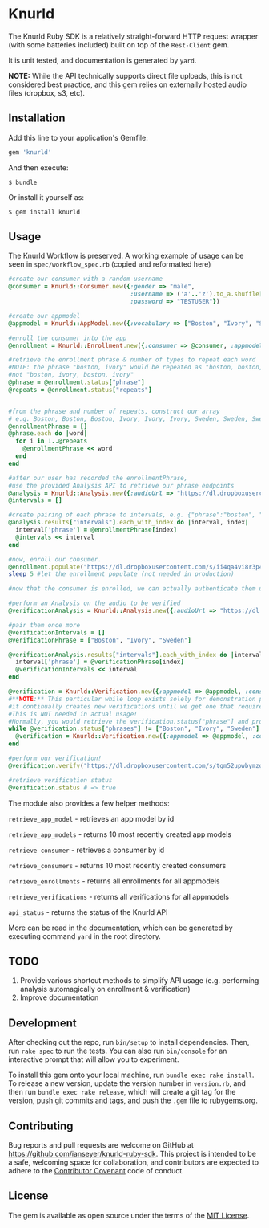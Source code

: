 # Knurld

The Knurld Ruby SDK is a relatively straight-forward HTTP request wrapper (with some batteries included) built on top of the `Rest-Client` gem.

It is unit tested, and documentation is generated by `yard`.

**NOTE:** While the API technically supports direct file uploads, this is not considered best practice, and this gem relies on externally hosted audio files (dropbox, s3, etc).
## Installation

Add this line to your application's Gemfile:

```ruby
gem 'knurld'
```

And then execute:

    $ bundle

Or install it yourself as:

    $ gem install knurld

## Usage

The Knurld Workflow is preserved. A working example of usage can be seen in `spec/workflow_spec.rb` (copied and reformatted here)

```ruby
#create our consumer with a random username
@consumer = Knurld::Consumer.new({:gender => "male",
                                  :username => ('a'..'z').to_a.shuffle[0,8].join,
                                  :password => "TESTUSER"})

#create our appmodel
@appmodel = Knurld::AppModel.new({:vocabulary => ["Boston", "Ivory", "Sweden"]})

#enroll the consumer into the app
@enrollment = Knurld::Enrollment.new({:consumer => @consumer, :appmodel => @appmodel})

#retrieve the enrollment phrase & number of types to repeat each word
#NOTE: the phrase "boston, ivory" would be repeated as "boston, boston, ivory, ivory"
#not "boston, ivory, boston, ivory"
@phrase = @enrollment.status["phrase"]
@repeats = @enrollment.status["repeats"]


#from the phrase and number of repeats, construct our array
# e.g. Boston, Boston, Boston, Ivory, Ivory, Ivory, Sweden, Sweden, Sweden
@enrollmentPhrase = []
@phrase.each do |word|
  for i in 1..@repeats
    @enrollmentPhrase << word
  end
end

#after our user has recorded the enrollmentPhrase,
#use the provided Analysis API to retrieve our phrase endpoints
@analysis = Knurld::Analysis.new({:audioUrl => "https://dl.dropboxusercontent.com/s/ii4qa4vi8r3p4nt/6386420494.wav?dl=0", :num_words => @enrollmentPhrase.length})
@intervals = []

#create pairing of each phrase to intervals, e.g. {"phrase":"boston", "begin":172, "end":839}
@analysis.results["intervals"].each_with_index do |interval, index|
  interval['phrase'] = @enrollmentPhrase[index]
  @intervals << interval
end

#now, enroll our consumer.
@enrollment.populate("https://dl.dropboxusercontent.com/s/ii4qa4vi8r3p4nt/6386420494.wav?dl=0", @intervals)
sleep 5 #let the enrollment populate (not needed in production)

#now that the consumer is enrolled, we can actually authenticate them using their voice!

#perform an Analysis on the audio to be verified
@verificationAnalysis = Knurld::Analysis.new({:audioUrl => "https://dl.dropboxusercontent.com/s/tgm52upwbymzgfc/bostonivorysweden.wav?dl=0", :num_words => 3})

#pair them once more
@verificationIntervals = []
@verificationPhrase = ["Boston", "Ivory", "Sweden"]

@verificationAnalysis.results["intervals"].each_with_index do |interval, index|
  interval['phrase'] = @verificationPhrase[index]
  @verificationIntervals << interval
end

@verification = Knurld::Verification.new({:appmodel => @appmodel, :consumer => @consumer})
#**NOTE:** This particular while loop exists solely for demonstration purposes
#it continually creates new verifications until we get one that requires the pre-recorded verification phrase.
#This is NOT needed in actual usage!
#Normally, you would retrieve the verification.status["phrase"] and prompt the user to record it
while @verification.status["phrases"] != ["Boston", "Ivory", "Sweden"]
  @verification = Knurld::Verification.new({:appmodel => @appmodel, :consumer => @consumer})
end

#perform our verification!
@verification.verify("https://dl.dropboxusercontent.com/s/tgm52upwbymzgfc/bostonivorysweden.wav?dl=0", @verificationIntervals)

#retrieve verification status
@verification.status # => true
```

The module also provides a few helper methods:

`retrieve_app_model` - retrieves an app model by id

`retrieve_app_models` - returns 10 most recently created app models

`retrieve consumer` - retrieves a consumer by id

`retrieve_consumers` - returns 10 most recently created consumers

`retrieve_enrollments` - returns all enrollments for all appmodels

`retrieve_verifications` - returns all verifications for all appmodels

`api_status` - returns the status of the Knurld API


More can be read in the documentation,
which can be generated by executing command `yard` in the root directory.

## TODO
1. Provide various shortcut methods to simplify API usage (e.g. performing analysis automagically on enrollment & verification)
2. Improve documentation

## Development

After checking out the repo, run `bin/setup` to install dependencies. Then, run `rake spec` to run the tests. You can also run `bin/console` for an interactive prompt that will allow you to experiment.

To install this gem onto your local machine, run `bundle exec rake install`. To release a new version, update the version number in `version.rb`, and then run `bundle exec rake release`, which will create a git tag for the version, push git commits and tags, and push the `.gem` file to [rubygems.org](https://rubygems.org).

## Contributing

Bug reports and pull requests are welcome on GitHub at https://github.com/ianseyer/knurld-ruby-sdk. This project is intended to be a safe, welcoming space for collaboration, and contributors are expected to adhere to the [Contributor Covenant](http://contributor-covenant.org) code of conduct.


## License

The gem is available as open source under the terms of the [MIT License](http://opensource.org/licenses/MIT).
